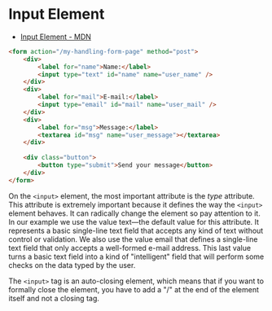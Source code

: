 # Input Element

- [Input Element - MDN](https://developer.mozilla.org/en-US/docs/Web/HTML/Element/input)

```html
<form action="/my-handling-form-page" method="post">
    <div>
        <label for="name">Name:</label>
        <input type="text" id="name" name="user_name" />
    </div>
    <div>
        <label for="mail">E-mail:</label>
        <input type="email" id="mail" name="user_mail" />
    </div>
    <div>
        <label for="msg">Message:</label>
        <textarea id="msg" name="user_message"></textarea>
    </div>
    
    <div class="button">
        <button type="submit">Send your message</button>
    </div>
</form>
```

On the `<input>` element, the most important attribute is the *type* attribute. This attribute is extremely important 
because it defines the way the `<input>` element behaves. It can radically change the element so pay attention to it. 
In our example we use the value text—the 
default value for this attribute. It represents a basic single-line text field that accepts any kind of text without control 
or validation. We also use the value email that defines a single-line text field that only accepts a well-formed e-mail address. 
This last value turns a basic text field into a kind of "intelligent" field that will perform some checks on the data typed by the user.

The `<input>` tag is an auto-closing element, which means that if you want to formally close the element, you have to add a "/" 
at the end of the element itself and not a closing tag.

